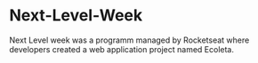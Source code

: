 # Next-Level-Week
Next Level week was a programm managed by Rocketseat where developers created a web application project named Ecoleta.
